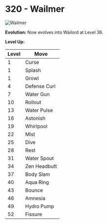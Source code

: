 # 320 - Wailmer
![][320]

**Evolution:**
Now evolves into Wailord at Level 36.

**Level Up:**

Level | Move
---   | ---
  1   | Curse
  1   | Splash
  1   | Growl
  4   | Defense Curl
  7   | Water Gun
 10   | Rollout
 13   | Water Pulse
 16   | Astonish
 19   | Whirlpool
 22   | Mist
 25   | Dive
 28   | Rest
 31   | Water Spout
 34   | Zen Headbutt
 37   | Body Slam
 40   | Aqua Ring
 43   | Bounce
 46   | Amnesia
 49   | Hydro Pump
 52   | Fissure



[320]: https://raw.githubusercontent.com/PokeAPI/sprites/master/sprites/pokemon/320.png "Wailmer"
